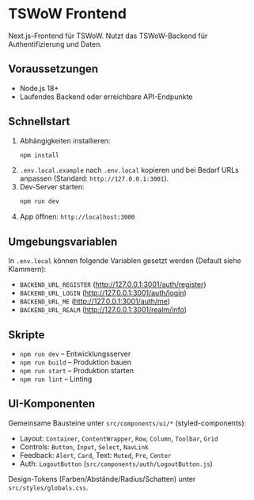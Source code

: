 # TSWoW Frontend

Next.js-Frontend für TSWoW. Nutzt das TSWoW-Backend für Authentifizierung und Daten.

## Voraussetzungen

- Node.js 18+
- Laufendes Backend oder erreichbare API-Endpunkte

## Schnellstart

1. Abhängigkeiten installieren:
   ```bash
   npm install
   ```
2. `.env.local.example` nach `.env.local` kopieren und bei Bedarf URLs anpassen (Standard: `http://127.0.0.1:3001`).
3. Dev-Server starten:
   ```bash
   npm run dev
   ```
4. App öffnen: `http://localhost:3000`

## Umgebungsvariablen

In `.env.local` können folgende Variablen gesetzt werden (Default siehe Klammern):

- `BACKEND_URL_REGISTER` (http://127.0.0.1:3001/auth/register)
- `BACKEND_URL_LOGIN` (http://127.0.0.1:3001/auth/login)
- `BACKEND_URL_ME` (http://127.0.0.1:3001/auth/me)
- `BACKEND_URL_REALM` (http://127.0.0.1:3001/realm/info)

## Skripte

- `npm run dev` – Entwicklungsserver
- `npm run build` – Produktion bauen
- `npm run start` – Produktion starten
- `npm run lint` – Linting

## UI-Komponenten

Gemeinsame Bausteine unter `src/components/ui/*` (styled-components):

- Layout: `Container`, `ContentWrapper`, `Row`, `Column`, `Toolbar`, `Grid`
- Controls: `Button`, `Input`, `Select`, `NavLink`
- Feedback: `Alert`, `Card`, Text: `Muted`, `Pre`, `Center`
- Auth: `LogoutButton` (`src/components/auth/LogoutButton.js`)

Design-Tokens (Farben/Abstände/Radius/Schatten) unter `src/styles/globals.css`.
